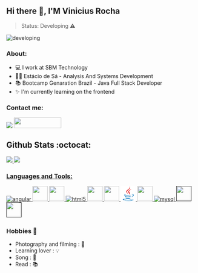 ## Hi there 👋, I'M Vinicius Rocha
> Status: Developing ⚠️
<img align = "center" height="150rem" alt="developing" src="https://media.giphy.com/media/iIqmM5tTjmpOB9mpbn/giphy.gif"> 



### About: 
- 💻 I work at SBM Technology
- 👩‍💻 Estácio de Sá - Analysis And Systems Development
- 📚 Bootcamp Genaration Brazil - Java Full Stack Developer 
- ✨ I'm currently learning on the frontend


### Contact me:

 <div>
  <a href="https://www.linkedin.com/in/rochaavinicius/" target="_blank"><img src="https://img.shields.io/badge/-LinkedIn-%230077B5?style=for-the-badge&logo=linkedin&logoColor=white" target="_blank"></a>
 <a href = "mailto: rochaa.vinicius@outlook.com"><img width="125" height="28" src="https://i.imgur.com/br4ddNw.png" target="_blank"></a>
</div>

## Github Stats :octocat:
  <div>
  <a href="https://github.com/Rocha-Vinicius">
  <img height="160em" src="https://github-readme-stats.vercel.app/api?username=Rocha-Vinicius&show_icons=true&theme=dracula&include_all_commits=true&count_private=true"/>
  <img height="160em" src="https://github-readme-stats.vercel.app/api/top-langs/?username=Rocha-Vinicius&layout=compact&langs_count=16&theme=dracula"/>
<div>

<h3 align="left">Languages and Tools:</h3>
<p align="left"> 
  <a href="http://www.w3.org/2000/svg" target="_blank"> <img src="https://cdn.jsdelivr.net/gh/devicons/devicon/icons/angularjs/angularjs-original.svg" alt="angular"  width="40" height="40"/>
  </a>
 <a href="https://www.w3schools.com/bootstrap/" target="_blank"><img src="https://cdn.jsdelivr.net/gh/devicons/devicon/icons/bootstrap/bootstrap-plain-wordmark.svg"  width="40" height="40"/>
 </a>
  <a href="https://www.w3schools.com/ionic/" target="_blank"><img src="https://cdn.jsdelivr.net/gh/devicons/devicon/icons/ionic/ionic-original.svg" width="40" height="40"/>
  </a>
  <a href="https://www.w3.org/html/" target="_blank"> <img src="https://cdn.jsdelivr.net/gh/devicons/devicon/icons/html5/html5-original-wordmark.svg" alt="html5"     width="40" height="40"/>
  </a>  
  <a href="https://www.w3schools.com/css/" target="_blank"> <img src="https://cdn.jsdelivr.net/gh/devicons/devicon/icons/css3/css3-original-wordmark.svg" width="40" height="40"/>
  </a>
  <a href="https://developer.mozilla.org/en-US/docs/Web/JavaScript" target="_blank"> <img src="https://cdn.jsdelivr.net/gh/devicons/devicon/icons/javascript/javascript-original.svg" width="40" height="40"/>
  </a>
  <a href="https://www.java.com" target="_blank"> <img src="https://raw.githubusercontent.com/devicons/devicon/master/icons/java/java-original.svg" alt="java" width="40" height="40"/> 
  </a> 
  <a href="https://www.w3spoint.com/spring-tutorial/" target="_blank"><img src="https://cdn.jsdelivr.net/gh/devicons/devicon/icons/spring/spring-original.svg" width="40" height="40"/> 
  </a>
  <a href="https://www.mysql.com/" target="_blank"> <img src="https://cdn.jsdelivr.net/gh/devicons/devicon/icons/mysql/mysql-original-wordmark.svg" alt="mysql"  width="40" height="40"/>
  </a> 
  <a href="" target="_blank"> <img src="https://cdn.jsdelivr.net/gh/devicons/devicon/icons/github/github-original-wordmark.svg" width="40" height="40"/> 
  </a>
  <a href="" target="_blank"> <img src="https://cdn.jsdelivr.net/gh/devicons/devicon/icons/git/git-original.svg" width="40" height="40"/>
  </a>
</p>


### Hobbies :jack_o_lantern:
* Photography and filming : 🎥
* Learning lover : 💡
* Song : 🎸
* Read : 📚
